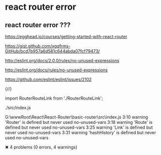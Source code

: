 # react router error




## react router error ???

https://egghead.io/courses/getting-started-with-react-router

https://gist.github.com/xgqfrms-GitHub/bcd7b957a6d581c644abda07fcf79473/










http://eslint.org/docs/2.0.0/rules/no-unused-expressions

http://eslint.org/docs/rules/no-unused-expressions

https://github.com/eslint/eslint/issues/2102


{/*<RouterRouteLink />*/}

import RouterRouteLink from './RouterRouteLink';


./src/index.js

G:\wwwRoot\React\React-Router\basic-router\src\index.js
  3:10  warning  'Router' is defined but never used       no-unused-vars
  3:18  warning  'Route' is defined but never used        no-unused-vars
  3:25  warning  'Link' is defined but never used         no-unused-vars
  3:31  warning  'hashHistory' is defined but never used  no-unused-vars

✖ 4 problems (0 errors, 4 warnings)
















